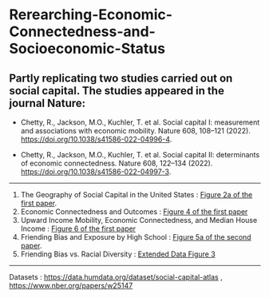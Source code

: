 # Rerearching-Economic-Connectedness-and-Socioeconomic-Status

Partly replicating two studies carried out on social capital. The studies appeared in the journal Nature:
---


* Chetty, R., Jackson, M.O., Kuchler, T. et al. Social capital I: measurement and associations with economic mobility. Nature 608, 108–121 (2022). https://doi.org/10.1038/s41586-022-04996-4.

* Chetty, R., Jackson, M.O., Kuchler, T. et al. Social capital II: determinants of economic connectedness. Nature 608, 
122–134 (2022). https://doi.org/10.1038/s41586-022-04997-3.

---


1) The Geography of Social Capital in the United States : [Figure 2a of the first paper](https://www.nature.com/articles/s41586-022-04996-4/figures/2).
2) Economic Connectedness and Outcomes : [Figure 4 of the first paper](nature.com/articles/s41586-022-04996-4/figures/4)
4) Upward Income Mobility, Economic Connectedness, and Median House Income : [Figure 6 of the first paper](https://www.nature.com/articles/s41586-022-04996-4/figures/6)
5) Friending Bias and Exposure by High School : [Figure 5a of the second paper](https://www.nature.com/articles/s41586-022-04997-3/figures/5).
6) Friending Bias vs. Racial Diversity : [Extended Data Figure 3](https://www.nature.com/articles/s41586-022-04997-3/figures/9)
---


Datasets : https://data.humdata.org/dataset/social-capital-atlas , https://www.nber.org/papers/w25147
